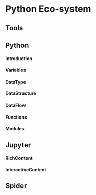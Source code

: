 # Python Eco-system
## Tools
## Python
#### Introduction
#### Variables
#### DataType
#### DataStructure
#### DataFlow
#### Functions
#### Modules
## Jupyter
#### RichContent
#### InteractiveContent
## Spider
